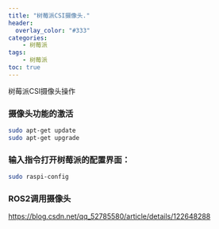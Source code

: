 ```yaml
---
title: "树莓派CSI摄像头."
header:
  overlay_color: "#333"
categories: 
    - 树莓派
tags: 
    - 树莓派
toc: true
---
```


树莓派CSI摄像头操作

### 摄像头功能的激活

```bash
sudo apt-get update
sudo apt-get upgrade
```

### 输入指令打开树莓派的配置界面：

```bash
sudo raspi-config
```

### ROS2调用摄像头

https://blog.csdn.net/qq_52785580/article/details/122648288